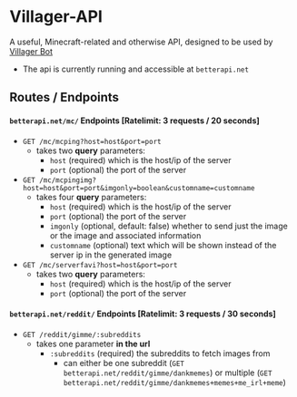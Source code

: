 # Villager-API
A useful, Minecraft-related and otherwise API, designed to be used by [Villager Bot](https://github.com/Villager-Dev/Villager-Bot)
* The api is currently running and accessible at `betterapi.net`

## Routes / Endpoints
#### `betterapi.net/mc/` **Endpoints** [Ratelimit: 3 requests / 20 seconds]
* `GET /mc/mcping?host=host&port=port`
  * takes two **query** parameters:
    * `host` (required) which is the host/ip of the server
    * `port` (optional) the port of the server
* `GET /mc/mcpingimg?host=host&port=port&imgonly=boolean&customname=customname`
  * takes four **query** parameters:
    * `host` (required) which is the host/ip of the server
    * `port` (optional) the port of the server
    * `imgonly` (optional, default: false) whether to send just the image or the image and associated information
    * `customname` (optional) text which will be shown instead of the server ip in the generated image
* `GET /mc/serverfavi?host=host&port=port`
  * takes two **query** parameters:
    * `host` (required) which is the host/ip of the server
    * `port` (optional) the port of the server

#### `betterapi.net/reddit/` **Endpoints** [Ratelimit: 3 requests / 30 seconds]
* `GET /reddit/gimme/:subreddits`
  * takes one parameter **in the url**
    * `:subreddits` (required) the subreddits to fetch images from
      * can either be one subreddit (`GET betterapi.net/reddit/gimme/dankmemes`) or multiple (`GET betterapi.net/reddit/gimme/dankmemes+memes+me_irl+meme`)
